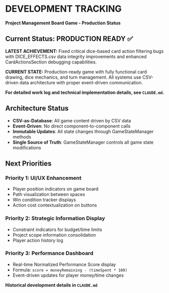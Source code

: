 # DEVELOPMENT TRACKING

**Project Management Board Game - Production Status**

## Current Status: PRODUCTION READY ✅ 

**LATEST ACHIEVEMENT:** Fixed critical dice-based card action filtering bugs with DICE_EFFECTS.csv data integrity improvements and enhanced CardActionsSection debugging capabilities.

**CURRENT STATE:** Production-ready game with fully functional card drawing, dice mechanics, and turn management. All systems use CSV-driven data architecture with proper event-driven communication.

**For detailed work log and technical implementation details, see `CLAUDE.md`.**

## Architecture Status
- **CSV-as-Database**: All game content driven by CSV data
- **Event-Driven**: No direct component-to-component calls  
- **Immutable Updates**: All state changes through GameStateManager methods
- **Single Source of Truth**: GameStateManager controls all game state modifications

## Next Priorities

### **Priority 1: UI/UX Enhancement**
- Player position indicators on game board
- Path visualization between spaces  
- Win condition tracker displays
- Action cost contextualization on buttons

### **Priority 2: Strategic Information Display**  
- Constraint indicators for budget/time limits
- Project scope information consolidation
- Player action history log

### **Priority 3: Performance Dashboard**
- Real-time Normalized Performance Score display
- Formula: `score = moneyRemaining - (timeSpent * 100)`
- Event-driven updates for player money/time changes

**Historical development details in `CLAUDE.md`**


